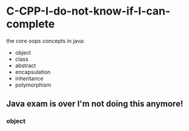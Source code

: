 # C-CPP-I-do-not-know-if-I-can-complete

the core oops concepts in java: 

- object 
- class
- abstract
- encapsulation
- inheritance
- polymorphism

## Java exam is over I'm not doing this anymore!

### object

